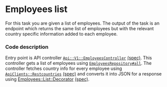 # Employees list

For this task you are given a list of employees. The output of the task is an endpoint which returns the same list of employees but with the relevant country specific information added to each employee.

### Code description

Entry point is API controller [`Api::V1::EmployeesController`](https://github.com/evheny0/employees_platform/blob/master/app/controllers/api/v1/employees_controller.rb) [(spec)](https://github.com/evheny0/employees_platform/blob/master/spec/requests/api/v1/employees_spec.rb). This controller gets a list of employees using [`EmployeesRepository#all`](https://github.com/evheny0/employees_platform/blob/master/app/repositories/employees_repository.rb). The controller fetches country info for every employee using [`ApiClients::Restcountries`](https://github.com/evheny0/employees_platform/blob/master/lib/api_clients/restcountries.rb) [(spec)](https://github.com/evheny0/employees_platform/blob/master/spec/lib/api_clients/restcountries_spec.rb) and converts it into JSON for a response using [Employees::List::Decorator](https://github.com/evheny0/employees_platform/blob/master/app/domains/employees/list/decorator.rb) [(spec)](https://github.com/evheny0/employees_platform/blob/master/spec/domains/employees/list/decorator_spec.rb).
